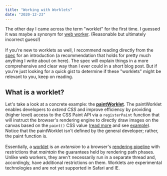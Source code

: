 ```yaml
---
title: "Working with Worklets"
date: "2020-12-23"
---
```


The other day I came across the term "worklet" for the first time. I guessed it was maybe a synonym for [web worker](https://developer.mozilla.org/en-US/docs/Web/API/Web_Workers_API). (Reasonable but ultimately incorrect guess!)
<br><br>
If you're new to worklets as well, I recommend reading directly from the [spec](https://html.spec.whatwg.org/multipage/worklets.html) for an introduction (a recommendation that holds for pretty much anything I write about on here). The spec will explain things in a more comprehensive and clear way than I ever could in a short blog post. But if you're just looking for a quick gist to determine if these "worklets" might be relevant to you, keep on reading.

## What is a worklet?
Let's take a look at a concrete example: the **[paintWorklet](https://drafts.css-houdini.org/css-paint-api/#paint-worklet)**. The paintWorklet enables developers to _extend CSS_ and improve efficiency by providing (higher level) access to the CSS Paint API via a `registerPaint` function that will instruct the browser's rendering engine to directly draw images on the canvas based on the `paint()` CSS value ([read more](https://github.com/w3c/css-houdini-drafts/blob/master/css-paint-api/EXPLAINER.md) and see [example](https://github.com/w3c/css-houdini-drafts/blob/master/css-paint-api/circle/index.html)). Notice that the paintWorklet isn't defined by the general developer; rather, the paint function is.
<br><br>
Essentially, a [worklet](https://developer.mozilla.org/en-US/docs/Web/API/Worklet) is an _extension_ to a browser's [rendering pipeline](https://docs.google.com/document/d/1wYNK2q_8vQuhVSWyUHZMVPGELzI0CYJ07gTPWP1V1us/edit#heading=h.6cdy1o585rsa) with restrictions that _maintain_ the guarantees held by rendering path phases. Unlike web workers, they aren't necessarily run in a separate thread and, accordingly, have additional restrictions on them. Worklets are experimental technologies and are not yet supported in Safari and IE.
